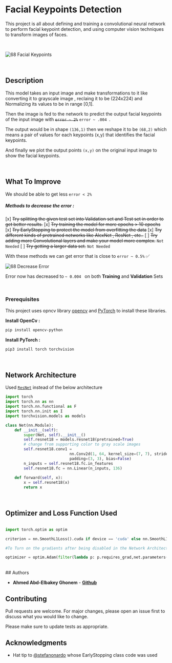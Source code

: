 # Facial Keypoints Detection

This project is all about defining and training a convolutional neural network to perform facial keypoint detection, and using computer vision techniques to transform images of faces.

<br />


![68 Facial Keypoints](https://miro.medium.com/max/1200/1*a6kXOpZQ4abIk0EfIkKOpw.jpeg)


<br />

## Description 

This model takes an input image and make transformations  to it like converting it to grayscale image , reclaing it to be (224x224) and Normalizing its values to be in range [0,1].

Then the image is fed to the network to predict the output facial keypoints of the input image with ~~````error ~ 2%````~~ ```error ~ .004 ```.


The output would be in shape ```(136,1)``` then we reshape it to be ```(68,2)``` which means a pair of values for each keypoints (x,y) that identifies the facial keypoints.

And finally we plot the output points ```(x,y)``` on the original input image to show the facial keypoints.

<br />


## What To Improve 

We should be able to get less ```error < 2%``` 


##### Methods to decrease the error :

  
 [x] ~~Try splitting the given test set into Validation set and Test set in order to get better results.~~
 [x] ~~Try training the model for more epochs > 10 epochs~~ 
 [x] ~~Try EarlyStopping to protect the model from overfitting the data~~
 [x] ~~Try different kinds of pretrained networks like AlexNet , ResNet , etc..~~
 [ ] ~~Try adding more Convolutional layers and make your model more complex.~~ ```Not Needed```
 [ ] ~~Try getting a larger data set.~~    ```Not Needed```
 

With these methods we can get error that is close to ```error ~ 0.5%``` ✅

![68 Decrease Error](https://i.ibb.co/DfRTcdM/Screen-Shot-2020-05-13-at-4-11-33-PM.png)

Error now has decreased to ``` ~ 0.004  ``` on both **Training** and **Validation** Sets


<br />

### Prerequisites

This project uses opncv library [opencv](https://pypi.org/project/opencv-python/) and [PyTorch](https://pytorch.org/docs/stable/index.html) to install these libraries.

**Install OpenCv :**
```bash
pip install opencv-python
```
**Install PyTorch :**
```bash
pip3 install torch torchvision
```
<br />

## Network Architecture 

Used [```ResNet```](https://medium.com/@14prakash/understanding-and-implementing-architectures-of-resnet-and-resnext-for-state-of-the-art-image-cf51669e1624) instead of the below architecture 

```python
import torch
import torch.nn as nn
import torch.nn.functional as F
import torch.nn.init as I
import torchvision.models as models

class Net(nn.Module):
    def __init__(self):
        super(Net, self).__init__()
        self.resnet18 = models.resnet18(pretrained=True)
        # change from supporting color to gray scale images
        self.resnet18.conv1 = 
                            nn.Conv2d(1, 64, kernel_size=(7, 7), stride=(2, 2),
                            padding=(3, 3), bias=False)
        n_inputs = self.resnet18.fc.in_features
        self.resnet18.fc = nn.Linear(n_inputs, 136)
                        
    def forward(self, x):
        x = self.resnet18(x)
        return x
```
<br />

## Optimizer and Loss Function Used 

```python 

import torch.optim as optim

criterion = nn.SmoothL1Loss().cuda if device == 'cuda' else nn.SmoothL1Loss()

#To Turn on the gradients after being disabled in the Network Architecture 

optimizer = optim.Adam(filter(lambda p: p.requires_grad,net.parameters()), lr = 0.001)


```

<br />
## Authors

* **Ahmed Abd-Elbakey Ghonem** - [**Github**](https://github.com/3ba2ii)


## Contributing
Pull requests are welcome. For major changes, please open an issue first to discuss what you would like to change.

Please make sure to update tests as appropriate.


## Acknowledgments

* Hat tip to [@stefanonardo](https://github.com/stefanonardo) whose EarlyStopping class code was used 


